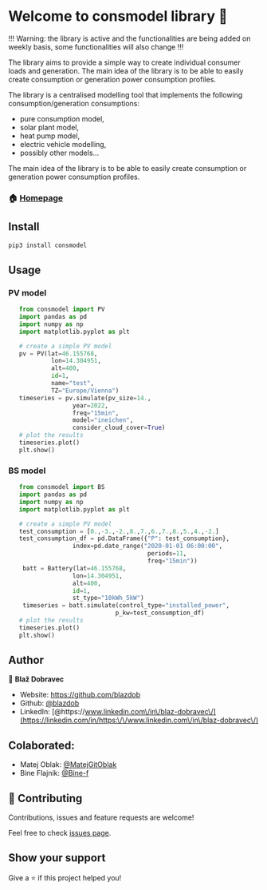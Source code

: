 # Welcome to consmodel library 👋

!!! Warning: the library is active and the functionalities are being added on weekly basis, some functionalities will also change !!!

The library aims to provide a simple way to create individual consumer loads and generation. The main idea of the library is to be able to easily create consumption or generation power consumption profiles.

The library is a centralised modelling tool that implements the following consumption/generation consumptions:
   * pure consumption model,
   * solar plant model,
   * heat pump model,
   * electric vehicle modelling,
   * possibly other models...

The main idea of the library is to be able to easily create consumption or generation power consumption profiles.

### 🏠 [Homepage](https://github.com/blazdob/consmodel)

## Install

```sh
pip3 install consmodel
```

## Usage

### PV model
```python
   from consmodel import PV
   import pandas as pd
   import numpy as np
   import matplotlib.pyplot as plt

   # create a simple PV model
   pv = PV(lat=46.155768,
            lon=14.304951,
            alt=400,
            id=1,
            name="test",
            TZ="Europe/Vienna")
   timeseries = pv.simulate(pv_size=14.,
                  year=2022,
                  freq="15min",
                  model="ineichen",
                  consider_cloud_cover=True)
   # plot the results
   timeseries.plot()
   plt.show()
```

### BS model
```python
   from consmodel import BS
   import pandas as pd
   import numpy as np
   import matplotlib.pyplot as plt

   # create a simple PV model
   test_consumption = [0.,-3.,-2.,8.,7.,6.,7.,8.,5.,4.,-2.]
   test_consumption_df = pd.DataFrame({"P": test_consumption},
                  index=pd.date_range("2020-01-01 06:00:00",
                                       periods=11,
                                       freq="15min"))
	batt = Battery(lat=46.155768,
                  lon=14.304951,
                  alt=400,
                  id=1,
                  st_type="10kWh_5kW")
	timeseries = batt.simulate(control_type="installed_power",
                              p_kw=test_consumption_df)
   # plot the results
   timeseries.plot()
   plt.show()
```


## Author

👤 **Blaž Dobravec**

* Website: https://github.com/blazdob
* Github: [@blazdob](https://github.com/blazdob)
* LinkedIn: [@https:\/\/www.linkedin.com\/in\/blaz-dobravec\/](https://linkedin.com/in/https:\/\/www.linkedin.com\/in\/blaz-dobravec\/)

## Colaborated:

* Matej Oblak: [@MatejGitOblak](https://github.com/MatejGitOblak)
* Bine Flajnik: [@Bine-f](https://github.com/Bine-f)


## 🤝 Contributing

Contributions, issues and feature requests are welcome!

Feel free to check [issues page](https://github.com/blazdob/consmodel/issue).

## Show your support

Give a ⭐️ if this project helped you!

